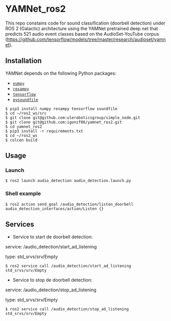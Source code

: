 # YAMNet_ros2

This repo constains code for sound classification (doorbell detection) under ROS 2 (Galactic) architecture using the YAMNet pretrained deep net that predicts 521 audio event classes based on the AudioSet-YouTube corpus (https://github.com/tensorflow/models/tree/master/research/audioset/yamnet).

## Installation

YAMNet depends on the following Python packages:

* [`numpy`](http://www.numpy.org/)
* [`resampy`](http://resampy.readthedocs.io/en/latest/)
* [`tensorflow`](http://www.tensorflow.org/)
* [`pysoundfile`](https://pysoundfile.readthedocs.io/)

```shell
$ pip3 install numpy resampy tensorflow soundfile
$ cd ~/ros2_ws/src
$ git clone git@github.com:uleroboticsgroup/simple_node.git
$ git clone git@github.com:igonzf06/yamnet_ros2.git
$ cd yamnet_ros2
$ pip3 install -r requirements.txt
$ cd ~/ros2_ws
$ colcon build
```

## Usage
### Launch

```shell
$ ros2 launch audio_detection audio_detection.launch.py
```
### Shell example

```shell
$ ros2 action send_goal /audio_detection/listen_doorbell audio_detection_interfaces/action/Listen {}
```

## Services

* Service to start de doorbell detection:

service: /audio_detection/start_ad_listening

type: std_srvs/srv/Empty

```shell
$ ros2 service call /audio_detection/start_ad_listening std_srvs/srv/Empty
```

* Service to stop de doorbell detection:

service: /audio_detection/stop_ad_listening

type: std_srvs/srv/Empty

```shell
$ ros2 service call /audio_detection/stop_ad_listening std_srvs/srv/Empty
```





